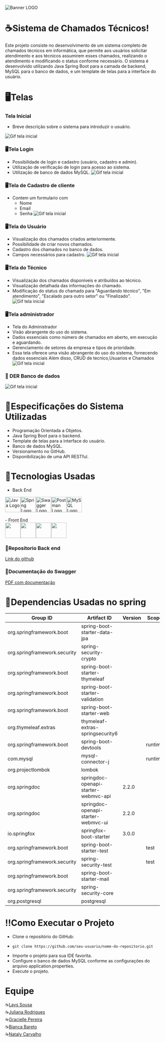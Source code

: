 ![Banner LOGO](https://i.imgur.com/9WAsKpZ.gif)

# ☕Sistema de Chamados Técnicos!

Este projeto consiste no desenvolvimento de um sistema completo de chamados técnicos em informática, que permite aos usuários solicitar atendimento e aos técnicos assumirem esses chamados, realizando o atendimento e modificando o status conforme necessário. O sistema é desenvolvido utilizando Java Spring Boot para a camada de backend, MySQL para o banco de dados, e um template de telas para a interface do usuário.

# 🖥️Telas
### Tela Inicial
- Breve descrição sobre o sistema para introduzir o usuário.


![Gif tela inicial](https://i.imgur.com/wiu3kBx.png)

### 🖥️Tela Login
- Possibilidade de login e cadastro (usuário, cadastro e admin).
- Utilização de verificação de login para acesso ao sistema.
- Utilização de banco de dados MySQL.
![Gif tela inicial](https://i.imgur.com/uj31mFP.png)

### 🖥️Tela de Cadastro de cliente
- Contem um formulario com
  -  Nome
  -  Email
  -  Senha
  ![Gif tela inicial](https://i.imgur.com/kxOeUro.png)
### 🖥️Tela do Usuário
- Visualização dos chamados criados anteriormente.
- Possibilidade de criar novos chamados.
- Cadastro dos chamados no banco de dados.
- Campos necessários para cadastro.
  ![Gif tela inicial](https://i.imgur.com/4fIMqUe.png)

### 🖥️Tela do Técnico
- Visualização dos chamados disponíveis e atribuídos ao técnico.
- Visualização detalhada das informações do chamado.
- Modificação do status do chamado para "Aguardando técnico", "Em atendimento", "Escalado para outro setor" ou "Finalizado".
  ![Gif tela inicial](https://i.imgur.com/QutxQsO.png)

### 🖥️Tela administrador 
- Tela do Administrador
- Visão abrangente do uso do sistema.
- Dados essenciais como número de chamados em aberto, em execução e aguardando.
- Gerenciamento de setores da empresa e tipos de prioridade.
- Essa tela oferece uma visão abrangente do uso do sistema, fornecendo dados
essenciais Além disso, CRUD de tecnico,Usuarios e Chamados
  ![Gif tela inicial](https://i.imgur.com/tSMgwkO.png)

### 🎲 DER Banco de dados
 ![Gif tela inicial](https://i.imgur.com/j3zd5mg.png)


# 🍃Especificações do Sistema Utilizadas
- Programação Orientada a Objetos.
- Java Spring Boot para o backend.
- Template de telas para a interface do usuário.
- Banco de dados MySQL.
- Versionamento no GitHub.
- Disponibilização de uma API RESTful.

# 🤖Tecnologias Usadas
- Back End
<div style="display: flex; align-items: center;">
  <img src="https://cdn.jsdelivr.net/gh/devicons/devicon@latest/icons/java/java-original.svg" alt="Java Logo" width="50" height="50"/>
  <img src="https://cdn.jsdelivr.net/gh/devicons/devicon@latest/icons/spring/spring-original.svg" alt="Spring Logo" width="50" height="50"/>
  <img src="https://cdn.jsdelivr.net/gh/devicons/devicon@latest/icons/swagger/swagger-original.svg" alt="Swagger Logo" width="50" height="50"/>
  <img src="https://cdn.jsdelivr.net/gh/devicons/devicon@latest/icons/postman/postman-original.svg" alt="Postman Logo" width="50" height="50"/>
  <img src="https://cdn.jsdelivr.net/gh/devicons/devicon@latest/icons/mysql/mysql-original.svg" alt="MySQL Logo" width="50" height="50"/>
</div>
<br>
- Front End
<div style="display: flex; align-items: center;">
<img src="https://cdn.jsdelivr.net/gh/devicons/devicon@latest/icons/angular/angular-original.svg" width="50" height="50"/><img src="https://cdn.jsdelivr.net/gh/devicons/devicon@latest/icons/html5/html5-original.svg" width="50" height="50"/><img src="https://cdn.jsdelivr.net/gh/devicons/devicon@latest/icons/css3/css3-original.svg" width="50" height="50"/><img src="https://cdn.jsdelivr.net/gh/devicons/devicon@latest/icons/bootstrap/bootstrap-original.svg" width="50" height="50"/>       
</div>

### 🤖Repositorio Back end
[Link do github](https://github.com/Nataly-Carvalho/ChamadosProjetoFinal)

### 📑Documentação do Swagger
[PDF com documentação](https://descomplica2-my.sharepoint.com/:b:/g/personal/nataly_2322956_aluno_faculdadedescomplica_com_br/Efaj8JCfFttJrcL6rchqPgABiVptaw_G01yZRySkR4KYPw?e=azQpaJ)

# 🌿Dependencias Usadas no spring
| **Group ID**                        | **Artifact ID**                              | **Version**  | **Scope**  | **Optional** |
|-------------------------------------|----------------------------------------------|--------------|------------|--------------|
| org.springframework.boot            | spring-boot-starter-data-jpa                 |              |            |              |
| org.springframework.security        | spring-security-crypto                       |              |            |              |
| org.springframework.boot            | spring-boot-starter-thymeleaf                |              |            |              |
| org.springframework.boot            | spring-boot-starter-validation               |              |            |              |
| org.springframework.boot            | spring-boot-starter-web                      |              |            |              |
| org.thymeleaf.extras                | thymeleaf-extras-springsecurity6             |              |            |              |
| org.springframework.boot            | spring-boot-devtools                         |              | runtime    | true         |
| com.mysql                           | mysql-connector-j                            |              | runtime    |              |
| org.projectlombok                   | lombok                                       |              |            | true         |
| org.springdoc                       | springdoc-openapi-starter-webmvc-api         | 2.2.0        |            |              |
| org.springdoc                       | springdoc-openapi-starter-webmvc-ui          | 2.2.0        |            |              |
| io.springfox                        | springfox-boot-starter                       | 3.0.0        |            |              |
| org.springframework.boot            | spring-boot-starter-test                     |              | test       |              |
| org.springframework.security        | spring-security-test                         |              | test       |              |
| org.springframework.boot            | spring-boot-starter-mail                     |              |            |              |
| org.springframework.security        | spring-security-core                         |              |            |              |
| org.postgresql                      | postgresql                                   |              |            |              |

# ‼️Como Executar o Projeto
- Clone o repositório do GitHub:
-     git clone https://github.com/seu-usuario/nome-do-repositorio.git
- Importe o projeto para sua IDE favorita.
- Configure o banco de dados MySQL conforme as configurações do arquivo application.properties.
- Execute o projeto.
# Equipe

☕[Lays Sousa](https://github.com/laregn)
<br>
☕[Juliana Rodrigues](https://github.com/jucrodrigues)
<br>
☕[Gracielle Pereira](https://github.com/Gracielle-Pereira)
<br>
☕[Bianca Bareto](https://github.com/BiancalBarreto)
<br>
☕[Nataly Carvalho](https://github.com/Nataly-Carvalho?tab=repositories)
